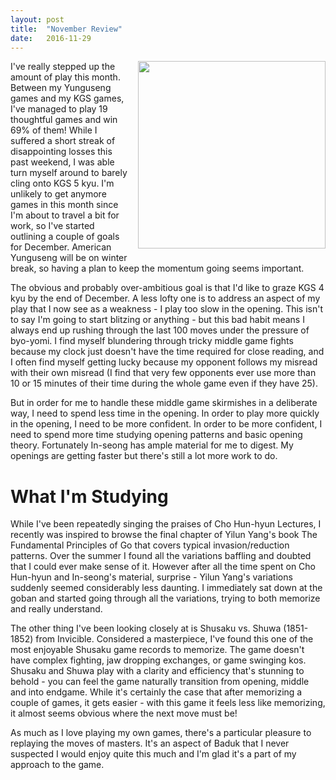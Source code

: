 ```yaml
---
layout: post
title:  "November Review"
date:   2016-11-29
---
```


<image width="300" style="float: right; margin-left: 1em;
margin-bottom: 1em;"
src="http://swannodette.github.io/baduk/assets/images/fundamentals.jpg"></image>

I've really stepped up the amount of play this month. Between my
Yunguseng games and my KGS games, I've managed to play 19 thoughtful
games and win 69% of them! While I suffered a short streak of
disappointing losses this past weekend, I was able turn myself around to
barely cling onto KGS 5 kyu. I'm unlikely to get anymore games in this
month since I'm about to travel a bit for work, so I've
started outlining a couple of goals for December. American Yunguseng
will be on winter break, so having a plan to keep the momentum going
seems important.

The obvious and probably over-ambitious goal is that I'd like to graze
KGS 4 kyu by the end of December. A less lofty one is to address an
aspect of my play that I now see as a weakness - I play too slow in the
opening. This isn't to say I'm going to start blitzing or anything -
but this bad habit means I always end up rushing through the last 100
moves under the pressure of byo-yomi. I find myself blundering through
tricky middle game fights because my clock just doesn't have the time
required for close reading, and I often find myself getting lucky
because my opponent follows my misread with their own misread (I find
that very few opponents ever use more than 10 or 15 minutes of their
time during the whole game even if they have 25).

But in order for me to handle these middle game skirmishes in a
deliberate way, I need to spend less time in the opening. In order to
play more quickly in the opening, I need to be more confident. In order
to be more confident, I need to spend more time studying opening
patterns and basic opening theory. Fortunately In-seong has ample
material for me to digest. My openings are getting faster but there's
still a lot more work to do.

# What I'm Studying

While I've been repeatedly singing the praises of Cho Hun-hyun
Lectures, I recently was inspired to browse the final chapter of Yilun
Yang's book The Fundamental Principles of Go that covers typical
invasion/reduction patterns. Over the summer I found all the
variations baffling and doubted that I could ever make sense of
it. However after all the time spent on Cho Hun-hyun and In-seong's
material, surprise - Yilun Yang's variations suddenly seemed
considerably less daunting. I immediately sat down at the goban and
started going through all the variations, trying to both memorize and
really understand.

The other thing I've been looking closely at is Shusaku vs. Shuwa
(1851-1852) from Invicible. Considered a masterpiece, I've found this
one of the most enjoyable Shusaku game records to memorize. The game
doesn't have complex fighting, jaw dropping exchanges, or game
swinging kos. Shusaku and Shuwa play with a clarity and efficiency
that's stunning to behold - you can feel the game naturally transition
from opening, middle and into endgame. While it's certainly the case
that after memorizing a couple of games, it gets easier - with this
game it feels less like memorizing, it almost seems obvious where the
next move must be!

As much as I love playing my own games, there's a particular pleasure
to replaying the moves of masters. It's an aspect of Baduk that I
never suspected I would enjoy quite this much and I'm glad it's a part
of my approach to the game.
